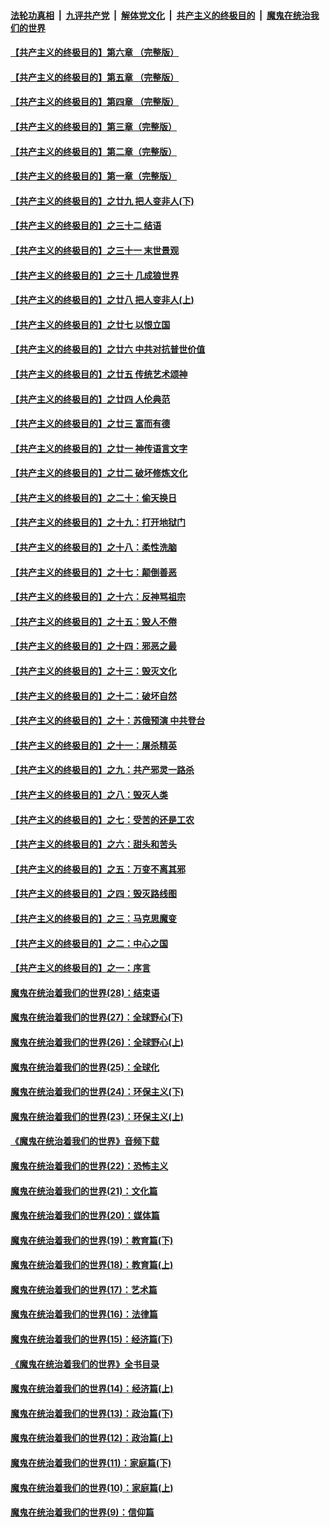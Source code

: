 

####  [法轮功真相](../../../../basic/blob/master/README.md?t=04130130) &nbsp;|&nbsp; [九评共产党](../../../../9ping.md/blob/master/README.md?t=04130130) &nbsp;|&nbsp; [解体党文化](../../../../jtdwh.md/blob/master/README.md?t=04130130)  &nbsp;|&nbsp; [共产主义的终极目的](../../../../gczydzjmd.md/blob/master/README.md?t=04130130) &nbsp;|&nbsp; [魔鬼在统治我们的世界](../../../../mgztzwmdsj.md/blob/master/README.md?t=04130130) 

#### [【共产主义的终极目的】第六章 （完整版）](../pages/nsc422/n11428913.md?t=04130130) 

#### [【共产主义的终极目的】第五章 （完整版）](../pages/nsc422/n11428912.md?t=04130130) 

#### [【共产主义的终极目的】第四章 （完整版）](../pages/nsc422/n11428907.md?t=04130130) 

#### [【共产主义的终极目的】第三章（完整版）](../pages/nsc422/n11428848.md?t=04130130) 

#### [【共产主义的终极目的】第二章（完整版）](../pages/nsc422/n11428831.md?t=04130130) 

#### [【共产主义的终极目的】第一章（完整版）](../pages/nsc422/n11417651.md?t=04130130) 

#### [【共产主义的终极目的】之廿九 把人变非人(下)](../pages/nsc422/n11344140.md?t=04130130) 

#### [【共产主义的终极目的】之三十二 结语](../pages/nsc422/n11360535.md?t=04130130) 

#### [【共产主义的终极目的】之三十一 末世景观](../pages/nsc422/n11351129.md?t=04130130) 

#### [【共产主义的终极目的】之三十 几成狼世界](../pages/nsc422/n11348280.md?t=04130130) 

#### [【共产主义的终极目的】之廿八 把人变非人(上)](../pages/nsc422/n11340492.md?t=04130130) 

#### [【共产主义的终极目的】之廿七 以恨立国](../pages/nsc422/n11336944.md?t=04130130) 

#### [【共产主义的终极目的】之廿六 中共对抗普世价值](../pages/nsc422/n11324785.md?t=04130130) 

#### [【共产主义的终极目的】之廿五 传统艺术颂神](../pages/nsc422/n11296396.md?t=04130130) 

#### [【共产主义的终极目的】之廿四 人伦典范](../pages/nsc422/n11296397.md?t=04130130) 

#### [【共产主义的终极目的】之廿三 富而有德](../pages/nsc422/n11283598.md?t=04130130) 

#### [【共产主义的终极目的】之廿一 神传语言文字](../pages/nsc422/n11263265.md?t=04130130) 

#### [【共产主义的终极目的】之廿二 破坏修炼文化](../pages/nsc422/n11245728.md?t=04130130) 

#### [【共产主义的终极目的】之二十：偷天换日](../pages/nsc422/n11238846.md?t=04130130) 

#### [【共产主义的终极目的】之十九：打开地狱门](../pages/nsc422/n11206376.md?t=04130130) 

#### [【共产主义的终极目的】之十八：柔性洗脑](../pages/nsc422/n11199994.md?t=04130130) 

#### [【共产主义的终极目的】之十七：颠倒善恶](../pages/nsc422/n11179782.md?t=04130130) 

#### [【共产主义的终极目的】之十六：反神骂祖宗](../pages/nsc422/n11166798.md?t=04130130) 

#### [【共产主义的终极目的】之十五：毁人不倦](../pages/nsc422/n11166792.md?t=04130130) 

#### [【共产主义的终极目的】之十四：邪恶之最](../pages/nsc422/n11150249.md?t=04130130) 

#### [【共产主义的终极目的】之十三：毁灭文化](../pages/nsc422/n11135227.md?t=04130130) 

#### [【共产主义的终极目的】之十二：破坏自然](../pages/nsc422/n11135214.md?t=04130130) 

#### [【共产主义的终极目的】之十：苏俄预演 中共登台](../pages/nsc422/n11118424.md?t=04130130) 

#### [【共产主义的终极目的】之十一：屠杀精英](../pages/nsc422/n11118442.md?t=04130130) 

#### [【共产主义的终极目的】之九：共产邪灵一路杀](../pages/nsc422/n11114139.md?t=04130130) 

#### [【共产主义的终极目的】之八：毁灭人类](../pages/nsc422/n11108503.md?t=04130130) 

#### [【共产主义的终极目的】之七：受苦的还是工农](../pages/nsc422/n11101809.md?t=04130130) 

#### [【共产主义的终极目的】之六：甜头和苦头](../pages/nsc422/n11096971.md?t=04130130) 

#### [【共产主义的终极目的】之五：万变不离其邪](../pages/nsc422/n11091285.md?t=04130130) 

#### [【共产主义的终极目的】之四：毁灭路线图](../pages/nsc422/n11086284.md?t=04130130) 

#### [【共产主义的终极目的】之三：马克思魔变](../pages/nsc422/n11061941.md?t=04130130) 

#### [【共产主义的终极目的】之二：中心之国](../pages/nsc422/n11047728.md?t=04130130) 

#### [【共产主义的终极目的】之一：序言](../pages/nsc422/n11086077.md?t=04130130) 

#### [魔鬼在统治着我们的世界(28)：结束语](../pages/nsc422/n10936246.md?t=04130130) 

#### [魔鬼在统治着我们的世界(27)：全球野心(下)](../pages/nsc422/n10928319.md?t=04130130) 

#### [魔鬼在统治着我们的世界(26)：全球野心(上)](../pages/nsc422/n10900318.md?t=04130130) 

#### [魔鬼在统治着我们的世界(25)：全球化](../pages/nsc422/n10788205.md?t=04130130) 

#### [魔鬼在统治着我们的世界(24)：环保主义(下)](../pages/nsc422/n10695307.md?t=04130130) 

#### [魔鬼在统治着我们的世界(23)：环保主义(上)](../pages/nsc422/n10688613.md?t=04130130) 

#### [《魔鬼在统治着我们的世界》音频下载](../pages/nsc422/n10635553.md?t=04130130) 

#### [魔鬼在统治着我们的世界(22)：恐怖主义](../pages/nsc422/n10614727.md?t=04130130) 

#### [魔鬼在统治着我们的世界(21)：文化篇](../pages/nsc422/n10597706.md?t=04130130) 

#### [魔鬼在统治着我们的世界(20)：媒体篇](../pages/nsc422/n10586579.md?t=04130130) 

#### [魔鬼在统治着我们的世界(19)：教育篇(下)](../pages/nsc422/n10564808.md?t=04130130) 

#### [魔鬼在统治着我们的世界(18)：教育篇(上)](../pages/nsc422/n10526970.md?t=04130130) 

#### [魔鬼在统治着我们的世界(17)：艺术篇](../pages/nsc422/n10499093.md?t=04130130) 

#### [魔鬼在统治着我们的世界(16)：法律篇](../pages/nsc422/n10485969.md?t=04130130) 

#### [魔鬼在统治着我们的世界(15)：经济篇(下)](../pages/nsc422/n10469975.md?t=04130130) 

#### [《魔鬼在统治着我们的世界》全书目录](../pages/nsc422/n10464261.md?t=04130130) 

#### [魔鬼在统治着我们的世界(14)：经济篇(上)](../pages/nsc422/n10457370.md?t=04130130) 

#### [魔鬼在统治着我们的世界(13)：政治篇(下)](../pages/nsc422/n10448270.md?t=04130130) 

#### [魔鬼在统治着我们的世界(12)：政治篇(上)](../pages/nsc422/n10444576.md?t=04130130) 

#### [魔鬼在统治着我们的世界(11)：家庭篇(下)](../pages/nsc422/n10440961.md?t=04130130) 

#### [魔鬼在统治着我们的世界(10)：家庭篇(上)](../pages/nsc422/n10435448.md?t=04130130) 

#### [魔鬼在统治着我们的世界(9)：信仰篇](../pages/nsc422/n10432159.md?t=04130130) 

